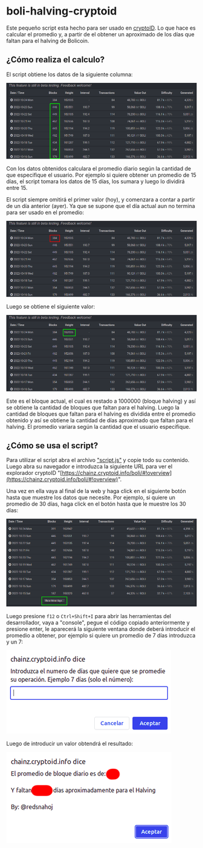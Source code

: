 # boli-halving-cryptoid

Este pequeño script esta hecho para ser usado en [cryptoID](https://chainz.cryptoid.info/boli/#!overview). Lo que hace es calcular el promedio y, a partir de el obtener un aproximado de los días que faltan para el halving de Bolicoin.

## ¿Cómo realiza el calculo?

El script obtiene los datos de la siguiente columna:

![Imagen 01](img/img-01.png)

Con los datos obtenidos calculara el promedio diario según la cantidad de que especifique el usuario. Por ejemplo si quiere obtener un promedio de 15 días, el script tomara los datos de 15 días, los sumara y luego lo dividirá entre 15.

El script siempre omitirá el primer valor (hoy), y comenzara a contar a partir de un día anterior (ayer). Ya que se supone que el día actual aun no termina para ser usado en el promedio:

![Imagen 02](img/img-02.png)

Luego se obtiene el siguiente valor:

![Imagen 03](img/img-03.png)

Este es el bloque actual, el cual es restado a 1000000 (bloque halving) y así se obtiene la cantidad de bloques que faltan para el halving. Luego la cantidad de bloques que faltan para el halving es dividida entre el promedio obtenido y así se obtiene la cantidad de días aproximado que faltan para el halving. El promedio variara según la cantidad que el usuario especifique.

## ¿Cómo se usa el script?

Para utilizar el script abra el archivo ["script.js"](https://github.com/redsnahoj/boli-halving-cryptoid/blob/main/script.js) y copie todo su contenido. Luego abra su navegador e introduzca la siguiente URL para ver el explorador cryptoID "[https://chainz.cryptoid.info/boli/#!overview](https://chainz.cryptoid.info/boli/#!overview)".

Una vez en ella vaya al final de la web y haga click en el siguiente botón hasta que muestre los datos que necesite. Por ejemplo, si quiere un promedio de 30 días, haga click en el botón hasta que le muestre los 30 días:

![Imagen 04](img/img-04.png)

Luego presione <code>f12</code> o <code>Ctrl+Shift+I</code> para abrir las herramientas del desarrollador, vaya a "console", pegue el código copiado anteriormente y presione enter, le aparecerá la siguiente ventana donde deberá introducir el promedio a obtener, por ejemplo si quiere un promedio de 7 días introduzca y un 7:

![Imagen 05](img/img-05.png)

Luego de introducir un valor obtendrá el resultado:

![Imagen 06](img/img-06.png)